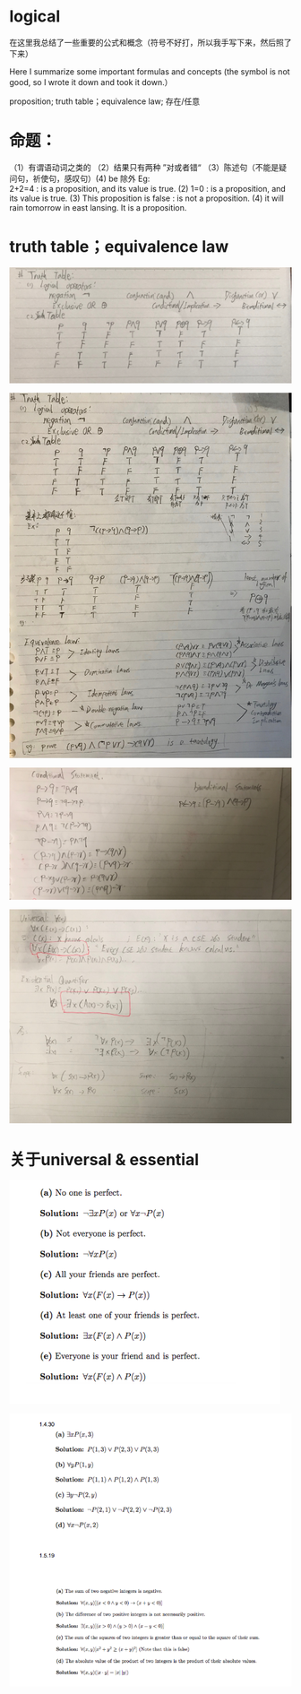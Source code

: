 # logical 

在这里我总结了一些重要的公式和概念（符号不好打，所以我手写下来，然后照了下来）

Here I summarize some important formulas and concepts (the symbol is not good, so I wrote it down and took it down.）

proposition; truth table；equivalence law; 存在/任意

# 命题： 
（1）有谓语动词之类的  （2）结果只有两种 ”对或者错“ （3）陈述句（不能是疑问句，祈使句，感叹句）(4) be 除外
Eg:  
2+2=4 :  is a proposition, and its value is true. (2) 1=0 : is a proposition, and its value is true.  (3) This proposition is false :  is not a proposition. (4) it will rain tomorrow in east lansing. It is a proposition.

# truth table；equivalence law 

![](https://github.com/linbearababy/Discrete-structures-in-Computer-Science/blob/master/IMG_7049.jpg)

![](https://github.com/linbearababy/Discrete-structures-in-Computer-Science/blob/master/IMG_7050.jpg)

![](https://github.com/linbearababy/Discrete-structures-in-Computer-Science/blob/master/IMG_7052.jpg)

![](https://github.com/linbearababy/Discrete-structures-in-Computer-Science/blob/master/IMG_7071.jpg)

# 关于universal & essential

![](https://github.com/linbearababy/Discrete-structures-in-Computer-Science/blob/master/%E5%B1%8F%E5%B9%95%E5%BF%AB%E7%85%A7%202019-05-22%2022.18.14.png)

![](https://github.com/linbearababy/Discrete-structures-in-Computer-Science/blob/master/%E5%B1%8F%E5%B9%95%E5%BF%AB%E7%85%A7%202019-05-22%2022.22.29.png)

